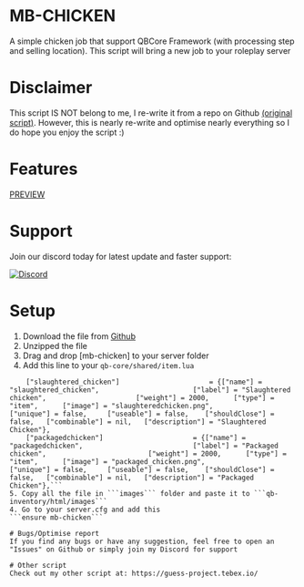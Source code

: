 # MB-CHICKEN
A simple chicken job that support QBCore Framework (with processing step and selling location). This script will bring a new job to your roleplay server

# Disclaimer
This script IS NOT belong to me, I re-write it from a repo on Github [(original script)](https://github.com/boomer1111/qbus-chickenjob-svrp-style). However, this is nearly re-write and optimise nearly everything so I do hope you enjoy the script :)

# Features
[PREVIEW](https://youtu.be/tqXSLSRVTow)

# Support
Join our discord today for latest update and faster support:

[![Discord](https://dcbadge.vercel.app/api/server/MkXfmb2M2V)](https://discord.gg/MkXfmb2M2V)

# Setup
1. Download the file from [Github](https://github.com/Edvo1901/mb-chicken)
2. Unzipped the file
3. Drag and drop [mb-chicken] to your server folder
4. Add this line to your ```qb-core/shared/item.lua```
```	["alive_chicken"] 		 			 	 = {["name"] = "alive_chicken", 							["label"] = "Alive chicken", 					    ["weight"] = 2000, 		["type"] = "item", 		["image"] = "alive_chicken.png", 				["unique"] = false, 	["useable"] = false, 	["shouldClose"] = false,   ["combinable"] = nil,   ["description"] = "Alive Chicken"},
	["slaughtered_chicken"] 		 		     = {["name"] = "slaughtered_chicken", 						["label"] = "Slaughtered chicken", 					    ["weight"] = 2000, 		["type"] = "item", 		["image"] = "slaughteredchicken.png", 				["unique"] = false, 	["useable"] = false, 	["shouldClose"] = false,   ["combinable"] = nil,   ["description"] = "Slaughtered Chicken"},
	["packagedchicken"] 		 			 = {["name"] = "packagedchicken", 							["label"] = "Packaged chicken", 					    ["weight"] = 2000, 		["type"] = "item", 		["image"] = "packaged_chicken.png", 				["unique"] = false, 	["useable"] = false, 	["shouldClose"] = false,   ["combinable"] = nil,   ["description"] = "Packaged Chicken"},```
5. Copy all the file in ```images``` folder and paste it to ```qb-inventory/html/images```
4. Go to your server.cfg and add this
```ensure mb-chicken```

# Bugs/Optimise report
If you find any bugs or have any suggestion, feel free to open an "Issues" on Github or simply join my Discord for support

# Other script
Check out my other script at: https://guess-project.tebex.io/


